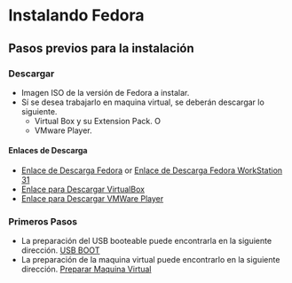 # Instalando Fedora
## Pasos previos para la instalación
### Descargar
* Imagen ISO de la versión de Fedora a instalar.
* Sí se desea trabajarlo en maquina virtual, se deberán descargar lo siguiente.
    * Virtual Box y su Extension Pack.
    O
    * VMware Player.

 
#### Enlaces de Descarga
* [Enlace de Descarga Fedora](https://getfedora.org/es/workstation/download/) or [Enlace de Descarga Fedora WorkStation 31](https://download.fedoraproject.org/pub/fedora/linux/releases/31/Workstation/x86_64/iso/Fedora-Workstation-Live-x86_64-31-1.9.iso)
* [Enlace para Descargar VirtualBox](https://www.virtualbox.org/wiki/Downloads)
* [Enlace para Descargar VMWare Player](https://my.vmware.com/en/web/vmware/free#desktop_end_user_computing/vmware_workstation_player/15_0)



### Primeros Pasos
* La preparación del USB booteable puede encontrarla en la siguiente dirección.
[USB BOOT](../primera-parte/2-USBBoot.md#creacion-de-usb-booteable)
* La preparación de la maquina virtual puede encontrarlo en la siguiente dirección.
[Preparar Maquina Virtual](../primera-parte/2-USBBoot.md#preparar-una-maquina-virtual)
